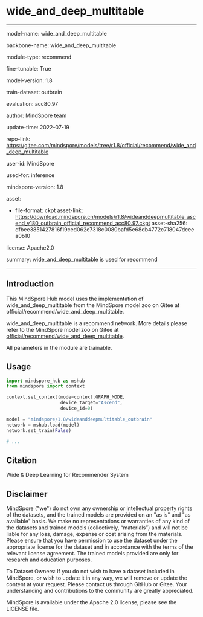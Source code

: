 # wide_and_deep_multitable

---

model-name: wide_and_deep_multitable

backbone-name: wide_and_deep_multitable

module-type: recommend

fine-tunable: True

model-version: 1.8

train-dataset: outbrain

evaluation: acc80.97

author: MindSpore team

update-time: 2022-07-19

repo-link: <https://gitee.com/mindspore/models/tree/r1.8/official/recommend/wide_and_deep_multitable>

user-id: MindSpore

used-for: inference

mindspore-version: 1.8

asset:

-
    file-format: ckpt
    asset-link: <https://download.mindspore.cn/models/r1.8/wideanddeepmultitable_ascend_v180_outbrain_official_recommend_acc80.97.ckpt>
    asset-sha256: dfbee3851427816f19ced062e7318c0080bafd5e68db4772c718047dceea0b10

license: Apache2.0

summary: wide_and_deep_multitable is used for recommend

---

## Introduction

This MindSpore Hub model uses the implementation of wide_and_deep_multitable from the MindSpore model zoo on Gitee at official/recommend/wide_and_deep_multitable.

wide_and_deep_multitable is a recommend network. More details please refer to the MindSpore model zoo on Gitee at [official/recommend/wide_and_deep_multitable](https://gitee.com/mindspore/models/blob/r1.8/official/recommend/wide_and_deep_multitable/README.md).

All parameters in the module are trainable.

## Usage

```python
import mindspore_hub as mshub
from mindspore import context

context.set_context(mode=context.GRAPH_MODE,
                    device_target="Ascend",
                    device_id=0)

model = "mindspore/1.8/wideanddeepmultitable_outbrain"
network = mshub.load(model)
network.set_train(False)

# ...
```

## Citation

Wide & Deep Learning for Recommender System

## Disclaimer

MindSpore ("we") do not own any ownership or intellectual property rights of the datasets, and the trained models are provided on an "as is" and "as available" basis. We make no representations or warranties of any kind of the datasets and trained models (collectively, “materials”) and will not be liable for any loss, damage, expense or cost arising from the materials. Please ensure that you have permission to use the dataset under the appropriate license for the dataset and in accordance with the terms of the relevant license agreement. The trained models provided are only for research and education purposes.

To Dataset Owners: If you do not wish to have a dataset included in MindSpore, or wish to update it in any way, we will remove or update the content at your request. Please contact us through GitHub or Gitee. Your understanding and contributions to the community are greatly appreciated.

MindSpore is available under the Apache 2.0 license, please see the LICENSE file.
